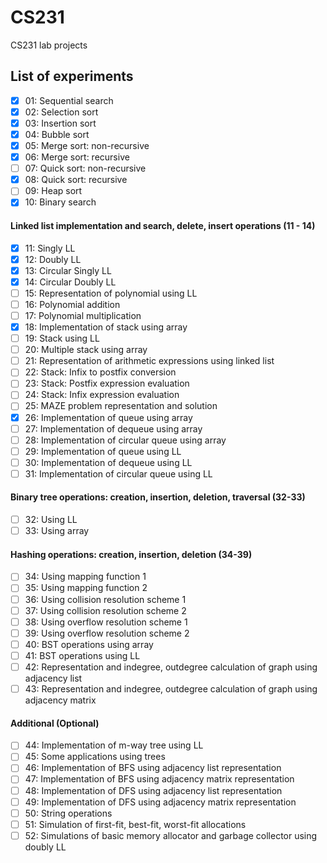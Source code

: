 # CS231
CS231 lab projects

## List of experiments
 - [X] 01: Sequential search  
 - [X] 02: Selection sort  
 - [X] 03: Insertion sort  
 - [X] 04: Bubble sort  
 - [X] 05: Merge sort: non-recursive  
 - [X] 06: Merge sort: recursive  
 - [ ] 07: Quick sort: non-recursive  
 - [X] 08: Quick sort: recursive  
 - [ ] 09: Heap sort  
 - [X] 10: Binary search  
  #### Linked list implementation and search, delete, insert operations (11 - 14)
 - [X] 11: Singly LL  
 - [X] 12: Doubly LL  
 - [X] 13: Circular Singly LL  
 - [X] 14: Circular Doubly LL  
 - [ ] 15: Representation of polynomial using LL  
 - [ ] 16: Polynomial addition  
 - [ ] 17: Polynomial multiplication  
 - [X] 18: Implementation of stack using array  
 - [ ] 19: Stack using LL  
 - [ ] 20: Multiple stack using array  
 - [ ] 21: Representation of arithmetic expressions using linked list  
 - [ ] 22: Stack: Infix to postfix conversion  
 - [ ] 23: Stack: Postfix expression evaluation  
 - [ ] 24: Stack: Infix expression evaluation  
 - [ ] 25: MAZE problem representation and solution  
 - [X] 26: Implementation of queue using array  
 - [ ] 27: Implementation of dequeue using array  
 - [ ] 28: Implementation of circular queue using array  
 - [ ] 29: Implementation of queue using LL  
 - [ ] 30: Implementation of dequeue using LL  
 - [ ] 31: Implementation of circular queue using LL  
  #### Binary tree operations: creation, insertion, deletion, traversal (32-33)  
 - [ ] 32: Using LL  
 - [ ] 33: Using array  
  #### Hashing operations: creation, insertion, deletion (34-39)  
 - [ ] 34: Using mapping function 1  
 - [ ] 35: Using mapping function 2  
 - [ ] 36: Using collision resolution scheme 1  
 - [ ] 37: Using collision resolution scheme 2  
 - [ ] 38: Using overflow resolution scheme 1  
 - [ ] 39: Using overflow resolution scheme 2  
 - [ ] 40: BST operations using array  
 - [ ] 41: BST operations using LL  
 - [ ] 42: Representation and indegree, outdegree calculation of graph using adjacency list  
 - [ ] 43: Representation and indegree, outdegree calculation of graph using adjacency matrix  
  #### Additional (Optional)  
 - [ ] 44: Implementation of m-way tree using LL  
 - [ ] 45: Some applications using trees  
 - [ ] 46: Implementation of BFS using adjacency list representation  
 - [ ] 47: Implementation of BFS using adjacency matrix representation  
 - [ ] 48: Implementation of DFS using adjacency list representation  
 - [ ] 49: Implementation of DFS using adjacency matrix representation  
 - [ ] 50: String operations  
 - [ ] 51: Simulation of first-fit, best-fit, worst-fit allocations  
 - [ ] 52: Simulations of basic memory allocator and garbage collector using doubly LL  
